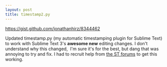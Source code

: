 ```yaml
---
layout: post
title: timestamp2.py
---
```

<a href="https://gist.github.com/jonathanhirz/8344462">https://gist.github.com/jonathanhirz/8344462</a>

Updated timestamp.py (my automatic timestamping plugin for Sublime Text) to work with Sublime Text 3's <strong>awesome new</strong> editing changes. I don't understand why this changed,  I'm sure it's for the best, but dang that was annoying to try and fix. I had to recruit help from <a href="http://www.sublimetext.com/forum/viewtopic.php?f=6&amp;t=15109">the ST forums</a> to get this working.
